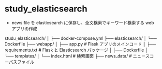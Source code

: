 # study_elasticsearch

- news file を elasticsearch に保存し、全文検索でキーワード検索する web アプリの作成

studu_elasticsearch/
│
├── docker-compose.yml
├── elasticsearch/
│ └── Dockerfile
├── webapp/
│ ├── app.py # Flask アプリのメインコード
│ ├── requirements.txt # Flask と Elasticsearch パッケージ
│ ├── Dockerfile
│ └── templates/
│ └── index.html # 検索画面
├── news_data/ # ニュースコーパスファイル
